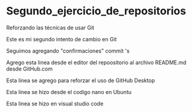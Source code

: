 # Segundo_ejercicio_de_repositorios
Reforzando las técnicas de usar Git

Este es mi segundo intento de cambio en Git

Seguimos agregando "confirmaciones" commit 's

Agrego esta linea desde el editor del repoositorio al archivo README.md desde GitHub.com

Esta linea se agrego para reforzar el uso de GitHub Desktop

Esta linea se hizo desde el codigo nano en Ubuntu 

Esta linea se hizo en visual studio code
